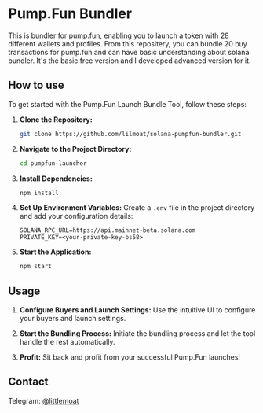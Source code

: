 # Pump.Fun Bundler

This is bundler for pump.fun, enabling you to launch a token with 28 different wallets and profiles. 
From this repositery, you can bundle 20 buy transactions for pump.fun and can have basic understanding about solana bundler.
It's the basic free version and I developed advanced version for it.


## How to use

To get started with the Pump.Fun Launch Bundle Tool, follow these steps:

1. **Clone the Repository:**
    ```bash
    git clone https://github.com/lilmoat/solana-pumpfun-bundler.git
    ```

2. **Navigate to the Project Directory:**
    ```bash
    cd pumpfun-launcher
    ```

3. **Install Dependencies:**
    ```bash
    npm install
    ```

4. **Set Up Environment Variables:**
    Create a `.env` file in the project directory and add your configuration details:
    ```plaintext
    SOLANA_RPC_URL=https://api.mainnet-beta.solana.com
    PRIVATE_KEY=<your-private-key-bs58>
    ```

5. **Start the Application:**
    ```bash
    npm start
    ```

## Usage

1. **Configure Buyers and Launch Settings:**
    Use the intuitive UI to configure your buyers and launch settings.

2. **Start the Bundling Process:**
    Initiate the bundling process and let the tool handle the rest automatically.

3. **Profit:**
    Sit back and profit from your successful Pump.Fun launches!

## Contact
Telegram: [@littlemoat](https://t.me/littlemoat)


